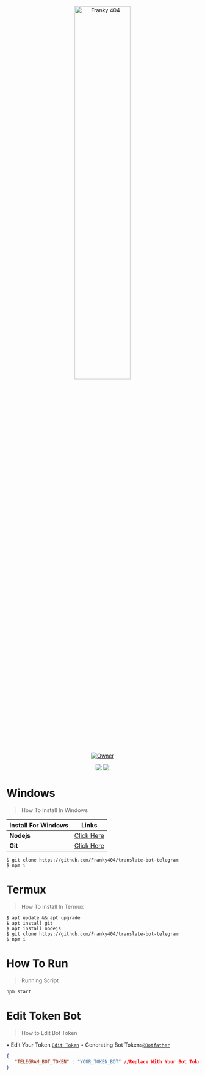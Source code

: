 <p align="center">
    <img src="https://telegra.ph/file/4b4bf1ecd94c04bc0ece6.jpg" width="54%" height="50%" alt="Franky 404"/>
    <br>
    <a href="https://wa.me/6283183586629?text=hai"><img title="Owner" src="https://img.shields.io/badge/Author-Franky-black?style=for-the-badge&logo=windows"></a>
</p>
<p align="center">
  <img src="https://img.shields.io/badge/-JavaScript-black?style=flat-square&logo=javascript" />
  <img src="https://img.shields.io/badge/-Node.js-black?style=flat-square&logo=Node.js" />
</p>

# Windows 
>How To Install In Windows

| Install For Windows| Links |
|--------|--------|
| **Nodejs** |[Click Here](https://nodejs.org/en/download) |
| **Git** | [Click Here](https://git-scm.com/download/win) |
```Windows
$ git clone https://github.com/Franky404/translate-bot-telegram
$ npm i
```

# Termux
>How To Install In Termux
```Termux
$ apt update && apt upgrade
$ apt install git
$ apt install nodejs
$ git clone https://github.com/Franky404/translate-bot-telegram
$ npm i
```
# How To Run
>Running Script
```
npm start
```
# Edit Token Bot
>How to Edit Bot Token

• Edit Your Token [`Edit Token`](https://github.com/Franky404/translate-bot-telegram/blob/aa33131306947358006faa258fc1eb07ca1eabc0/config.json#L2)
• Generating Bot Tokens[`@Botfather`](https://t.me/botfather)
```json
{ 
   "TELEGRAM_BOT_TOKEN" : "YOUR_TOKEN_BOT" //Replace With Your Bot Token!
}
```
